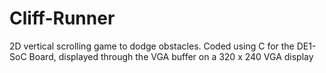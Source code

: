 # Cliff-Runner
2D vertical scrolling game to dodge obstacles. Coded using C for the DE1-SoC Board, displayed through the VGA buffer on a 320 x 240 VGA display

